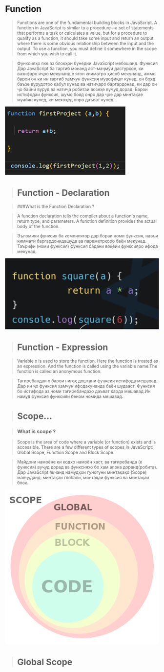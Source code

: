 # Function
 >Functions are one of the fundamental building blocks in JavaScript. A function in JavaScript is similar to a procedure—a set of statements that performs a task or calculates a value, but for a procedure to qualify as a function, it should take some input and return an output where there is some obvious relationship between the input and the output. To use a function, you must define it somewhere in the scope from which you wish to call it.

>Функсияҳо яке аз блокҳои бунёдии JavaScript мебошанд. Функсия Дар JavaScript ба тартиб монанд аст-маҷмӯи дастурҳое, ки вазифаро иҷро мекунанд е ягон кииматро ҳисоб мекунанд, аммо барои он ки ин тартиб ҳамчун функсия мувофиқат кунад, он бояд баъзе вурудотро қабул кунад ва натиҷаро баргардонад, ки дар он ҷо байни вуруд ва натиҷа робитаи возеҳе вуҷуд дорад. Барои истифодаи функсия, шумо бояд онро дар ҷое дар минтақае муайян кунед, ки мехоҳед онро даъват кунед.

![](/images/Screenshot_1.png)

> # Function - Declaration

> ###What is the Function Declaration ?

 >A function declaration tells the compiler about a function's name, return type, and parameters. A function definition provides the actual body of the function.

>Эъломияи функсия ба компилятор дар бораи номи функсия, навъи киммати баргардонидашуда ва параметрҳоро 
баён мекунад. Таърифи (номи функсия) функсия бадани воқеии функсияро ифода мекунад.

![](/images/Screenshot_2.png)

> # Function - Expression

>Variable x is used to store the function. Here the function is treated as an expression. And the function is called using the variable name.The function is called an anonymous function.

>Тағиребандаи x барои нигоҳ доштани функсия истифода мешавад. Дар ин ҷо функсия ҳамчун ифодакунанда баён шудааст. Функсия бо истифода аз номи тағиребандахо даъват карда мешавад.Ин намуд функсия функсияи беном номида мешавад.

> # Scope...

> ### What is scope ?

 >Scope is the area of code where a variable (or function) exists and is accessible. There are a few different types of scopes in JavaScript: Global Scope, Function Scope and Block Scope.

 >Майдони намоёне ки кодхо намоён хаст, ва тағиребанда (е функсия) вуҷуд дорад ва функсияхо бо хам алока доранд(робита). Дар JavaScript якчанд намудҳои гуногуни минтақаҳо (Scope) мавҷуданд: минтақаи глобалӣ, минтақаи функсия ва минтақаи блок. 

![](/images/FHHHS29VIAIMlWv.png)

> # Global Scope